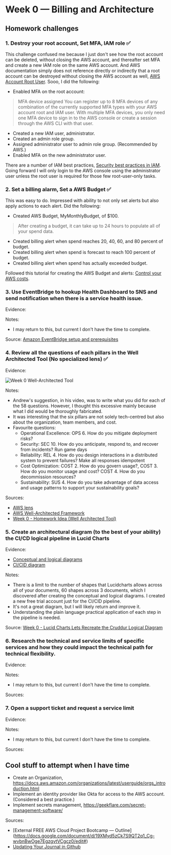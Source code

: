 # Week 0 — Billing and Architecture

## Homework challenges  
### 1. Destroy your root account, Set MFA, IAM role :white_check_mark:

This challenge confused me because I just don't see how the root account can be deleted, without closing the AWS account, and thereafter set MFA and create a new IAM role on the same AWS account. And AWS documentation simply does not reference directly or indirectly that a root account can be destroyed without closing the AWS account as well, [AWS Account Root User](https://docs.aws.amazon.com/IAM/latest/UserGuide/id_root-user.html). Sooo, I did the following:

- Enabled MFA on the root account: 
> MFA device assigned
You can register up to 8 MFA devices of any combination of the currently supported MFA types with your AWS account root and IAM user. With multiple MFA devices, you only need one MFA device to sign in to the AWS console or create a session through the AWS CLI with that user.
- Created a new IAM user, administrator.
- Created an admin role group.
- Assigned administrator user to admin role group. (Recommended by AWS.)
- Enabled MFA on the new administrator user.

There are a number of IAM best practices, [Security best practices in IAM](https://docs.aws.amazon.com/IAM/latest/UserGuide/best-practices.html). Going forward I will only login to the AWS console using the administrator user unless the root user is required for those few root-user-only tasks.

### 2. Set a billing alarm, Set a AWS Budget :white_check_mark:
This was easy to do. Impressed with ability to not only set alerts but also apply actions to each alert. Did the following:
- Created AWS Budget, MyMonthlyBudget, of $100.
> After creating a budget, it can take up to 24 hours to populate all of your spend data.
- Created billing alert when spend reaches 20, 40, 60, and 80 percent of budget.
- Created billing alert when spend is forecast to reach 100 percent of budget.
- Created billing alert when spend has actually exceeded budget.

Followed this tutorial for creating the AWS Budget and alerts: [Control your AWS costs](https://aws.amazon.com/getting-started/hands-on/control-your-costs-free-tier-budgets/).

### 3. Use EventBridge to hookup Health Dashboard to SNS and send notification when there is a service health issue.
Evidence:

Notes:
- I may return to this, but current I don't have the time to complete.

Source: [Amazon EventBridge setup and prerequisites](https://docs.aws.amazon.com/eventbridge/latest/userguide/eb-setup.html)

### 4. Review all the questions of each pillars in the Well Architected Tool (No specialized lens) :white_check_mark:
Evidence:

![Week 0 Well-Architected Tool](https://user-images.githubusercontent.com/95940735/219872974-08a1a6e2-0428-4712-9127-46341af6c812.png)

Notes:
- Andrew's suggestion, in his video, was to write what you did for each of the 58 questions. However, I thought this excessive mainly because what I did  would be thoroughly fabricated. 
- It was interesting that the six pillars are not solely tech-centred but also about the organization, team members, and cost.
- Favourite questions:
  - Operational Excellence: OPS 6. How do you mitigate deployment risks?
  - Security: SEC 10. How do you anticipate, respond to, and recover from incidents? Run game days
  - Reliability: REL 4. How do you design interactions in a distributed system to prevent failures? Make all responses idempotent
  - Cost Optimization: COST 2. How do you govern usage?, COST 3. How do you monitor usage and cost? COST 4. How do you decommission resources?
  - Sustainability: SUS 4. How do you take advantage of data access and usage patterns to support your sustainability goals?

Sources:
- [AWS lens](https://docs.aws.amazon.com/wellarchitected/latest/userguide/aws-lenses.html)
- [AWS Well-Architected Framework](https://aws.amazon.com/architecture/well-architected/)
- [Week 0 - Homework Idea (Well Architected Tool)](https://www.youtube.com/watch?v=i-hOfAJb3cE)

### 5. Create an architectural diagram (to the best of your ability) the CI/CD logical pipeline in Lucid Charts
Evidence:
- [Conceptual and logical diagrams](https://lucid.app/documents/view/988a4404-009f-4940-8455-b961219c18ae)
- [CI/CID diagram](https://lucid.app/documents/view/08729562-4a66-477c-8909-d9f95356db97)

Notes:
- There is a limit to the number of shapes that Lucidcharts allows across all of your documents, 60 shapes across 3 documents, which I discovered after creating the conceptual and logical diagrams. I created a new free trial account just for the CI/CID pipeline.
- It's not a great diagram, but I will likely return and improve it.
- Understanding the plain language practical application of each step in the pipeline is needed.

Source: [Week 0 - Lucid Charts Lets Recreate the Cruddur Logical Diagram](https://www.youtube.com/watch?v=K6FDrI_tz0k)

### 6. Research the technical and service limits of specific services and how they could impact the technical path for technical flexibility. 
Evidence:

Notes:
- I may return to this, but current I don't have the time to complete.

Sources: 

### 7. Open a support ticket and request a service limit
Evidence:

Notes:
- I may return to this, but current I don't have the time to complete.

Sources:

## Cool stuff to attempt when I have time
- Create an Organization, https://docs.aws.amazon.com/organizations/latest/userguide/orgs_introduction.html
- Implement an identity provider like Okta for access to the AWS account. (Considered a best practice.)
- Implement secrets management, https://geekflare.com/secret-management-software/

Sources: 
- [External FREE AWS Cloud Project Bootcamp — Outline] (https://docs.google.com/document/d/19XMyd5zCk7S9QT2q1_Cg-wvbnBwOge7EgzgvtVCgcz0/edit#)
- [Updating Your Journal in Github](https://www.youtube.com/watch?v=mWaSBRJhUFM&list=PLBfufR7vyJJ7k25byhRXJldB5AiwgNnWv&index=20)
